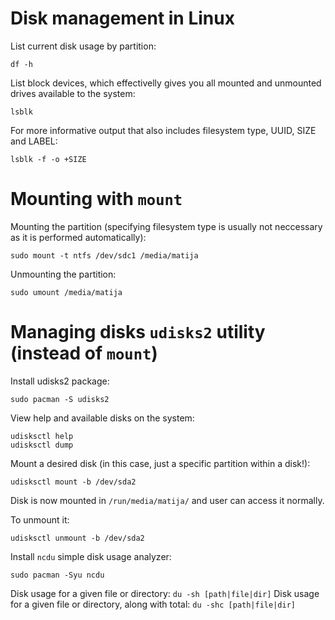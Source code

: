 # Disk management in Linux

List current disk usage by partition:
```
df -h
```

List block devices, which effectivelly gives you all mounted and unmounted drives available to the system:
```
lsblk
```

For more informative output that also includes filesystem type, UUID, SIZE and LABEL:
```
lsblk -f -o +SIZE
```

# Mounting with `mount`

Mounting the partition (specifying filesystem type is usually not neccessary as it is performed automatically):
```
sudo mount -t ntfs /dev/sdc1 /media/matija
```

Unmounting the partition:
```
sudo umount /media/matija
```

# Managing disks `udisks2` utility (instead of `mount`)

Install udisks2 package:
```
sudo pacman -S udisks2
```

View help and available disks on the system:
```
udisksctl help
udisksctl dump
```

Mount a desired disk (in this case, just a specific partition within a disk!):
```
udisksctl mount -b /dev/sda2
```

Disk is now mounted in `/run/media/matija/` and user can access it normally.

To unmount it:
```
udisksctl unmount -b /dev/sda2
```

Install `ncdu` simple disk usage analyzer:
```
sudo pacman -Syu ncdu
```

Disk usage for a given file or directory: `du -sh [path|file|dir]`
Disk usage for a given file or directory, along with total: `du -shc [path|file|dir]`

